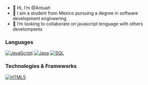 - 👋 Hi, I’m @Antuah
- 👀 I am a student from Mexico pursuing a degree in software development engineering.
- 💞️ I’m looking to collaborate on javascript lenguage with others develompents 

### Languages
[![JavaScript](https://img.shields.io/badge/javascript-black?style=for-the-badge&logo=javascript)](https://github.com/wervlad)
[![Java](https://img.shields.io/badge/java-black?style=for-the-badge&logo=openjdk)](https://github.com/wervlad)
[![SQL](https://img.shields.io/badge/sql-black?style=for-the-badge&logo=mysql)](https://github.com/wervlad)

### Technologies & Frameworks
[![HTML5](https://img.shields.io/badge/html5-black?style=for-the-badge&logo=html5)](https://hub.docker.com/u/wervlad)
<!---
Antuah/Antuah is a ✨ special ✨ repository because its `README.md` (this file) appears on your GitHub profile.
You can click the Preview link to take a look at your changes.
--->
